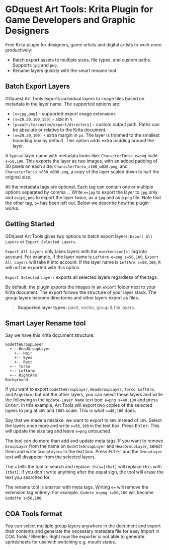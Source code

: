 # GDquest Art Tools: Krita Plugin for Game Developers and Graphic Designers

Free Krita plugin for designers, game artists and digital artists to work more
productively:

- Batch export assets to multiple sizes, file types, and custom paths. Supports
  `jpg` and `png`.
- Rename layers quickly with the smart rename tool

## Batch Export Layers

GDquest Art Tools exports individual layers to image files based on metadata in
the layer name. The supported options are:

- `[e=jpg,png]` - supported export image extensions
- `[s=20,50,100,150]` - size in `%`
- `[p=path/to/custom/export/directory]` - custom output path.
    Paths can be absolute or relative to the Krita document.
- `[m=20,30,100]` - extra margin in `px`. The layer is trimmed to the
  smallest bounding box by default. This option adds extra padding around the
  layer.

A typical layer name with metadata looks like: `CharacterTorso e=png m=30
s=50,100`. This exports the layer as two images, with an added padding of 30 pixels
on each side: `CharacterTorso_s100_m030.png`, and `CharacterTorso_s050_m030.png`,
a copy of the layer scaled down to half the original size.

All the metadata tags are optional. Each tag can contain one or multiple options
separated by comma `,`. Write `e=jpg` to export the layer to `jpg` only and
`e=jpg,png` to export the layer twice, as a `jpg` and as a `png` file. Note that
the other tag, `p=` has been left out. Below we describe how the plugin works.

## Getting Started

GDquest Art Tools gives two options to batch export layers: `Export All Layers`
or `Export Selected Layers`.

`Export All Layers` only takes layers with the `e=extension[s]` tag into
account. For example, if the layer name is `LeftArm e=png s=50,100`, `Export All
Layers` will take it into account. If the layer name is `LeftArm s=50,100`, it
will not be exported with this option.

`Export Selected Layers` exports all selected layers regardless of the tags.

By default, the plugin exports the images in an `export` folder next to your
Krita document. The export follows the structure of your layer stack. The group
layers become directories and other layers export as files.

> **Supported layer types:** paint, vector, group & file layers.

## Smart Layer Rename tool

Say we have this Krita document structure:

```
GodetteGroupLayer
  +-- HeadGroupLayer
    +-- Hair
    +-- Eyes
    +-- Rest
  +-- Torso
  +-- LeftArm
  +-- RightArm
Background
```

If you want to export `GodetteGroupLayer`, `HeadGroupLayer`, `Torso`, `LeftArm`,
and `RightArm`, but not the other layers, you can select these layers and write
the following in the `Update Layer Name` text box: `e=png s=40,100` and press
<kbd>Enter</kbd>. In this example, Art Tools will export two copies of the
selected layers to png at `40%` and `100%` scale. This is what `s=40,100` does.

Say that we made a mistake: we want to export to `50%` instead of `40%`. Select
the layers once more and write `s=50,100` in the text box. Press
<kbd>Enter</kbd>. This will update the size tag and leave `e=png` untouched.

The tool can do more than add and update meta tags. If you want to remove
`GroupLayer` from the name on `GodetteGroupLayer` and `HeadGroupLayer`, select them
and write `GroupLayer=` in the text box. Press <kbd>Enter</kbd> and the
`GroupLayer` text will disappear from the selected layers.

The `=` tells the tool to search and replace. `this=[that]` will replace `this`
with `[that]`. If you don't write anything after the equal sign, the tool will
erase the text you searched for.

The rename tool is smarter with meta tags. Writing `e=` will remove the
extension tag entirely. For example, `Godete e=png s=50,100` will become
`Godette s=50,100`.

## COA Tools format

You can select multiple group layers anywhere in the document and export their
contents and generate the necessary metadata file for easy import in
COA Tools / Blender. Right now the exporter is not able to generate
spritesheets for use with switching e.g. mouth states.

